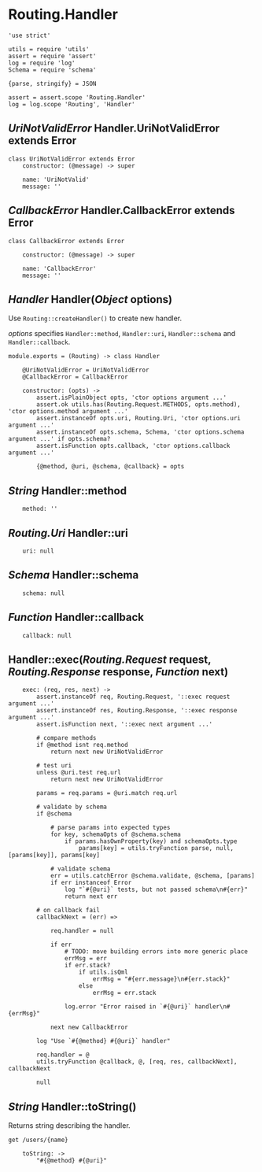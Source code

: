 Routing.Handler
===============

	'use strict'

	utils = require 'utils'
	assert = require 'assert'
	log = require 'log'
	Schema = require 'schema'

	{parse, stringify} = JSON

	assert = assert.scope 'Routing.Handler'
	log = log.scope 'Routing', 'Handler'

*UriNotValidError* Handler.UriNotValidError extends Error
---------------------------------------------------------

	class UriNotValidError extends Error
		constructor: (@message) -> super

		name: 'UriNotValid'
		message: ''

*CallbackError* Handler.CallbackError extends Error
---------------------------------------------------

	class CallbackError extends Error

		constructor: (@message) -> super

		name: 'CallbackError'
		message: ''

*Handler* Handler(*Object* options)
-----------------------------------

Use `Routing::createHandler()` to create new handler.

*options* specifies `Handler::method`, `Handler::uri`,
`Handler::schema` and `Handler::callback`.

	module.exports = (Routing) -> class Handler

		@UriNotValidError = UriNotValidError
		@CallbackError = CallbackError

		constructor: (opts) ->
			assert.isPlainObject opts, 'ctor options argument ...'
			assert.ok utils.has(Routing.Request.METHODS, opts.method), 'ctor options.method argument ...'
			assert.instanceOf opts.uri, Routing.Uri, 'ctor options.uri argument ...'
			assert.instanceOf opts.schema, Schema, 'ctor options.schema argument ...' if opts.schema?
			assert.isFunction opts.callback, 'ctor options.callback argument ...'

			{@method, @uri, @schema, @callback} = opts

*String* Handler::method
------------------------

		method: ''

*Routing.Uri* Handler::uri
--------------------------

		uri: null

*Schema* Handler::schema
------------------------

		schema: null

*Function* Handler::callback
----------------------------

		callback: null

Handler::exec(*Routing.Request* request, *Routing.Response* response, *Function* next)
--------------------------------------------------------------------------------------

		exec: (req, res, next) ->
			assert.instanceOf req, Routing.Request, '::exec request argument ...'
			assert.instanceOf res, Routing.Response, '::exec response argument ...'
			assert.isFunction next, '::exec next argument ...'

			# compare methods
			if @method isnt req.method
				return next new UriNotValidError

			# test uri
			unless @uri.test req.url
				return next new UriNotValidError

			params = req.params = @uri.match req.url

			# validate by schema
			if @schema

				# parse params into expected types
				for key, schemaOpts of @schema.schema
					if params.hasOwnProperty(key) and schemaOpts.type
						params[key] = utils.tryFunction parse, null, [params[key]], params[key]

				# validate schema
				err = utils.catchError @schema.validate, @schema, [params]
				if err instanceof Error
					log "`#{@uri}` tests, but not passed schema\n#{err}"
					return next err

			# on callback fail
			callbackNext = (err) =>

				req.handler = null

				if err
					# TODO: move building errors into more generic place
					errMsg = err
					if err.stack?
						if utils.isQml
							errMsg = "#{err.message}\n#{err.stack}"
						else
							errMsg = err.stack

					log.error "Error raised in `#{@uri}` handler\n#{errMsg}"

				next new CallbackError

			log "Use `#{@method} #{@uri}` handler"

			req.handler = @
			utils.tryFunction @callback, @, [req, res, callbackNext], callbackNext

			null

*String* Handler::toString()
----------------------------

Returns string describing the handler.

```
get /users/{name}
```

		toString: ->
			"#{@method} #{@uri}"
